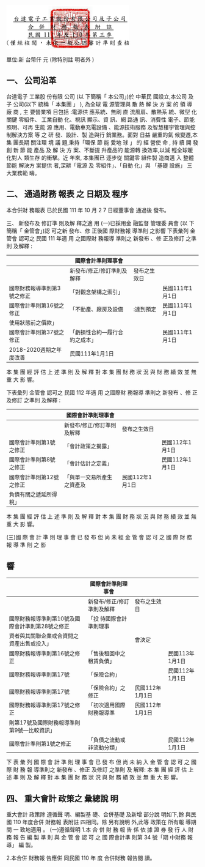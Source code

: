 

![0_image_0.png](0_image_0.png)

單位:新 台幣仟 元 (除特別註 明者外 )

## 一、 公司沿革

台達電子 工業股 份有限 公司 (以 下簡稱「 本公司」)於 中華民 國設立,本公司 及子 公司(以下 統稱「 本集團 」 ), 為全球 電 源管理與 散 熱 解 決 方 案 的 領 導 廠 商 , 主 要營業項 目包括 :電源供 應系統、無刷 直 流風扇、散熱系 統、微型 化關鍵 零組件、 工業自動 化、視訊 顯示、資 訊、網 路通 訊、消費性 電子、節能照明、可再 生能 源 應用、電動車充電設備 、能源技術服務 及智慧樓宇管理與控制解決方案 等 之 研 發、設計、製 造與行 銷業務。面對 日益 嚴重的氣 候變遷,本集 團長期 關注環 境 議 題,秉持「環保 節 能 愛地 球 」 的 經 營使 命 , 持 續 開 發 創 新 節 能 產品 及 解 決 方 案、不斷提 升產品的 能源轉 換效率,以減 輕全球暖 化對人 類生存 的衝擊。近 年來, 本集團已 逐步從 關鍵零 組件製 造商邁 入 整體節能 解決方 案提供 者,深耕「電源 及 零組件」、「自動 化」與 「基礎 設施」 三 大業務範 疇。

## 二、 通過財務 報表 之 日期及 程序

本合併財 務報表 已於民國 111 年 10 月 2 7 日經董事會 通過後 發布。

三、 新發布及 修訂準 則及解 釋之適 用
(一)已採用金 融監督 管理委 員會 (以 下簡稱「 金管會」)認 可之新 發布、修 正後國 際財務報 導準則 之影響 下表彙列 金管會 認可之 民國 111 年適 用 之國際財 務報導 準則之 新發布 、修 正及修訂 之準則 及解釋 :

|                             | 國際會計準則理事會            |              |                 |
|-----------------------------|-------------------------------|--------------|-----------------|
|                             | 新發布/修正/修訂準則及解釋    | 發布之生效日 |                 |
| 國際財務報導準則第3號之修正 | 「對觀念架構之索引」          |              | 民國111年1月1日 |
| 國際會計準則第16號之修正    | 「不動產、廠房及設備          | :達到預定   | 民國111年1月1日 |
| 使用狀態前之價款」          |                               |              |                 |
| 國際會計準則第37號之修正    | 「虧損性合約—履行合約之成本」 |              | 民國111年1月1日 |
| 2018-2020週期之年度改善     | 民國111年1月1日               |              |                 |

本 集 團 經 評 估 上 述 準 則 及 解 釋 對 本 集 團 財 務 狀 況 與 財 務 績 效 並 無 重 大 影 響。

下表彙列 金管會 認可之 民國 112 年適 用 之國際財 務報導 準則之 新發布 、修 正及修訂 之準則 及解釋 :

|                          | 國際會計準則理事會         |                 |                 |
|--------------------------|----------------------------|-----------------|-----------------|
|                          | 新發布/修正/修訂準則及解釋 | 發布之生效日    |                 |
| 國際會計準則第1號之修正  | 「會計政策之揭露」         |                 | 民國112年1月1日 |
| 國際會計準則第8號之修正  | 「會計估計之定義」         |                 | 民國112年1月1日 |
| 國際會計準則第12號之修正 | 「與單一交易所產生之資產及 | 民國112年1月1日 |                 |
| 負債有關之遞延所得稅」   |                            |                 |                 |

本 集 團 經 評 估 上 述 準 則 及 解 釋 對 本 集 團 財 務 狀 況 與 財 務 績 效 並 無 重 大 影 響。

(三)國 際 會 計 準 則 理 事 會 已 發 布 但 尚 未 經 金 管 會 認 可 之 國 際 財 務 報 導 準 則 之 影

## 響

|                                                  | 國際會計準則理事會         |                 |                 |
|--------------------------------------------------|----------------------------|-----------------|-----------------|
|                                                  | 新發布/修正/修訂準則及解釋 | 發布之生效日    |                 |
| 國際財務報導準則第10號及國際會計準則第28號之修正 | 「投 待國際會計準則理事    |                 |                 |
| 資者與其關聯企業或合資間之資產出售或投入」       |                            | 會決定          |                 |
| 國際財務報導準則第16號之修正                     | 「售後租回中之租賃負債」   |                 | 民國113年1月1日 |
| 國際財務報導準則第17號                           | 「保險合約」               |                 | 民國112年1月1日 |
| 國際財務報導準則第17號                           | 「保險合約」之修正         | 民國112年1月1日 |                 |
| 國際財務報導準則第17號之修正                     | 「初次適用國際財務報導準   | 民國112年1月1日 |                 |
| 則第17號及國際財務報導準則第9號—比較資訊」       |                            |                 |                 |
| 國際會計準則第1號之修正                          | 「負債之流動或非流動分類」 |                 | 民國112年1月1日 |

下 表 彙 列 國 際 會 計 準 則 理 事 會 已 發 布 但 尚 未 納 入 金 管 會 認 可 之 國 際 財 務 報 導準則之 新發布 、修正 及修訂 之準則 及 解釋: 本 集 團 經 評 估 上 述 準 則 及 解 釋 對 本 集 團 財 務 狀 況 與 財 務 績 效 並 無 重 大 影 響。

## 四、 重大會計 政策之 彙總說 明

重大會計 政策除 遵循聲 明、編製基 礎、合併基礎 及新增 部分說 明如下,餘 與民 國 110 年度合併 財務報 表附註 四相同。除 另有說明 外,此等 政策在 所有報 導期間 一 致地適用 。 (一)遵循聲明 1.本 合 併 財 務 報 告 係 依 據 證 券 發 行 人 財 務 報 告 編 製 準 則 與 金 管 會 認 可 之 國 際會計準 則第 34 號「期 中財務 報導」 編 製。

2.本合併 財務報 告應併 同民國 110 年 度 合併財務 報告閱 讀。